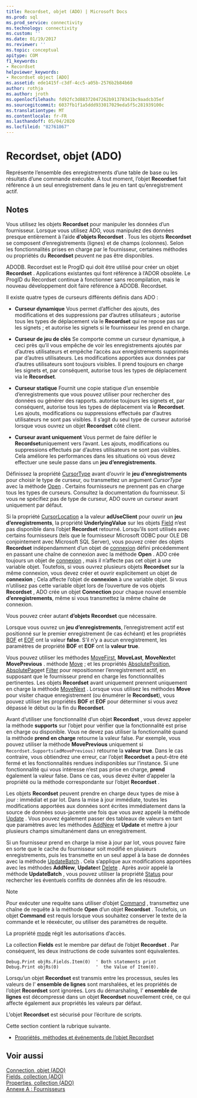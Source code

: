 ```yaml
---
title: Recordset, objet (ADO) | Microsoft Docs
ms.prod: sql
ms.prod_service: connectivity
ms.technology: connectivity
ms.custom: ''
ms.date: 01/19/2017
ms.reviewer: ''
ms.topic: conceptual
apitype: COM
f1_keywords:
- Recordset
helpviewer_keywords:
- Recordset object [ADO]
ms.assetid: ede1415f-c3df-4cc5-a05b-2576b2b84b60
author: rothja
ms.author: jroth
ms.openlocfilehash: fd92fc3d88372047262b91378341bc9aadcb35ef
ms.sourcegitcommit: 6037fb1f1a5ddd933017029eda5f5c281939100c
ms.translationtype: MT
ms.contentlocale: fr-FR
ms.lasthandoff: 05/04/2020
ms.locfileid: "82761867"
---
```

# <a name="recordset-object-ado"></a>Recordset, objet (ADO)
Représente l’ensemble des enregistrements d’une table de base ou les résultats d’une commande exécutée. À tout moment, l’objet **Recordset** fait référence à un seul enregistrement dans le jeu en tant qu’enregistrement actif.  
  
## <a name="remarks"></a>Notes  
 Vous utilisez les objets **Recordset** pour manipuler les données d’un fournisseur. Lorsque vous utilisez ADO, vous manipulez des données presque entièrement à l’aide **d’objets Recordset** . Tous les objets **Recordset** se composent d’enregistrements (lignes) et de champs (colonnes). Selon les fonctionnalités prises en charge par le fournisseur, certaines méthodes ou propriétés du **Recordset** peuvent ne pas être disponibles.  
  
 ADODB. Recordset est le ProgID qui doit être utilisé pour créer un objet **Recordset** . Applications existantes qui font référence à l’ADOR obsolète. Le ProgID du Recordset continue à fonctionner sans recompilation, mais le nouveau développement doit faire référence à ADODB. Recordset.  
  
 Il existe quatre types de curseurs différents définis dans ADO :  
  
-   **Curseur dynamique** Vous permet d’afficher des ajouts, des modifications et des suppressions par d’autres utilisateurs ; autorise tous les types de déplacement via le **Recordset** qui ne repose pas sur les signets ; et autorise les signets si le fournisseur les prend en charge.  
  
-   **Curseur de jeu de clés** Se comporte comme un curseur dynamique, à ceci près qu’il vous empêche de voir les enregistrements ajoutés par d’autres utilisateurs et empêche l’accès aux enregistrements supprimés par d’autres utilisateurs. Les modifications apportées aux données par d’autres utilisateurs sont toujours visibles. Il prend toujours en charge les signets et, par conséquent, autorise tous les types de déplacement via le **Recordset**.  
  
-   **Curseur statique** Fournit une copie statique d’un ensemble d’enregistrements que vous pouvez utiliser pour rechercher des données ou générer des rapports. autorise toujours les signets et, par conséquent, autorise tous les types de déplacement via le **Recordset**. Les ajouts, modifications ou suppressions effectués par d’autres utilisateurs ne sont pas visibles. Il s’agit du seul type de curseur autorisé lorsque vous ouvrez un objet **Recordset** côté client.  
  
-   **Curseur avant uniquement** Vous permet de faire défiler le **Recordset**uniquement vers l’avant. Les ajouts, modifications ou suppressions effectués par d’autres utilisateurs ne sont pas visibles. Cela améliore les performances dans les situations où vous devez effectuer une seule passe dans un **jeu d’enregistrements**.  
  
 Définissez la propriété [CursorType](../../../ado/reference/ado-api/cursortype-property-ado.md) avant d’ouvrir le **jeu d’enregistrements** pour choisir le type de curseur, ou transmettez un argument *CursorType* avec la méthode [Open](../../../ado/reference/ado-api/open-method-ado-recordset.md) . Certains fournisseurs ne prennent pas en charge tous les types de curseurs. Consultez la documentation du fournisseur. Si vous ne spécifiez pas de type de curseur, ADO ouvre un curseur avant uniquement par défaut.  
  
 Si la propriété [CursorLocation](../../../ado/reference/ado-api/cursorlocation-property-ado.md) a la valeur **adUseClient** pour ouvrir un **jeu d’enregistrements**, la propriété **UnderlyingValue** sur les objets [Field](../../../ado/reference/ado-api/field-object.md) n’est pas disponible dans l’objet **Recordset** retourné. Lorsqu’ils sont utilisés avec certains fournisseurs (tels que le fournisseur Microsoft ODBC pour OLE DB conjointement avec Microsoft SQL Server), vous pouvez créer des objets **Recordset** indépendamment d’un objet de [connexion](../../../ado/reference/ado-api/connection-object-ado.md) défini précédemment en passant une chaîne de connexion avec la méthode **Open** . ADO crée toujours un objet de [connexion](../../../ado/reference/ado-api/connection-object-ado.md) , mais il n’affecte pas cet objet à une variable objet. Toutefois, si vous ouvrez plusieurs objets **Recordset** sur la même connexion, vous devez créer et ouvrir explicitement un objet de **connexion** ; Cela affecte l’objet de **connexion** à une variable objet. Si vous n’utilisez pas cette variable objet lors de l’ouverture de vos objets **Recordset** , ADO crée un objet **Connection** pour chaque nouvel ensemble **d’enregistrements**, même si vous transmettez la même chaîne de connexion.  
  
 Vous pouvez créer autant **d’objets Recordset** que nécessaire.  
  
 Lorsque vous ouvrez un **jeu d’enregistrements**, l’enregistrement actif est positionné sur le premier enregistrement (le cas échéant) et les propriétés [BOF](../../../ado/reference/ado-api/bof-eof-properties-ado.md) et [EOF](../../../ado/reference/ado-api/bof-eof-properties-ado.md) ont la valeur **false**. S’il n’y a aucun enregistrement, les paramètres de propriété **BOF** et **EOF** ont la **valeur true**.  
  
 Vous pouvez utiliser les méthodes [MoveFirst](../../../ado/reference/ado-api/movefirst-movelast-movenext-and-moveprevious-methods-ado.md), **MoveLast**, **MoveNext**et **MovePrevious** . méthode [Move](../../../ado/reference/ado-api/move-method-ado.md) ; et les propriétés [AbsolutePosition](../../../ado/reference/ado-api/absoluteposition-property-ado.md), [AbsolutePage](../../../ado/reference/ado-api/absolutepage-property-ado.md)et [Filter](../../../ado/reference/ado-api/filter-property.md) pour repositionner l’enregistrement actif, en supposant que le fournisseur prend en charge les fonctionnalités pertinentes. Les objets **Recordset** avant uniquement prennent uniquement en charge la méthode [MoveNext](../../../ado/reference/ado-api/movefirst-movelast-movenext-and-moveprevious-methods-ado.md) . Lorsque vous utilisez les méthodes **Move** pour visiter chaque enregistrement (ou énumérer le **Recordset**), vous pouvez utiliser les propriétés **BOF** et **EOF** pour déterminer si vous avez dépassé le début ou la fin du **Recordset**.  
  
 Avant d’utiliser une fonctionnalité d’un objet **Recordset** , vous devez appeler la méthode **supports** sur l’objet pour vérifier que la fonctionnalité est prise en charge ou disponible. Vous ne devez pas utiliser la fonctionnalité quand la méthode **prend en charge** retourne la valeur false. Par exemple, vous pouvez utiliser la méthode **MovePrevious** uniquement si `Recordset.Supports(adMovePrevious)` retourne la **valeur true**. Dans le cas contraire, vous obtiendrez une erreur, car l’objet **Recordset** a peut-être été fermé et les fonctionnalités rendues indisponibles sur l’instance. Si une fonctionnalité qui vous intéresse n’est pas prise en charge, **prend** également la valeur false. Dans ce cas, vous devez éviter d’appeler la propriété ou la méthode correspondante sur l’objet **Recordset** .  
  
 Les objets **Recordset** peuvent prendre en charge deux types de mise à jour : immédiat et par lot. Dans la mise à jour immédiate, toutes les modifications apportées aux données sont écrites immédiatement dans la source de données sous-jacente une fois que vous avez appelé la méthode [Update](../../../ado/reference/ado-api/update-method.md) . Vous pouvez également passer des tableaux de valeurs en tant que paramètres avec les méthodes [AddNew](../../../ado/reference/ado-api/addnew-method-ado.md) et **Update** et mettre à jour plusieurs champs simultanément dans un enregistrement.  
  
 Si un fournisseur prend en charge la mise à jour par lot, vous pouvez faire en sorte que le cache du fournisseur soit modifié en plusieurs enregistrements, puis les transmette en un seul appel à la base de données avec la méthode [UpdateBatch](../../../ado/reference/ado-api/updatebatch-method.md) . Cela s’applique aux modifications apportées avec les méthodes **AddNew**, **Update**et [Delete](../../../ado/reference/ado-api/delete-method-ado-recordset.md) . Après avoir appelé la méthode **UpdateBatch** , vous pouvez utiliser la propriété [Status](../../../ado/reference/ado-api/status-property-ado-recordset.md) pour rechercher les éventuels conflits de données afin de les résoudre.  
  
> [!NOTE]
>  Pour exécuter une requête sans utiliser d’objet [Command](../../../ado/reference/ado-api/command-object-ado.md) , transmettez une chaîne de requête à la méthode **Open** d’un objet **Recordset** . Toutefois, un objet **Command** est requis lorsque vous souhaitez conserver le texte de la commande et le réexécuter, ou utiliser des paramètres de requête.  
  
 La propriété [mode](../../../ado/reference/ado-api/mode-property-ado.md) régit les autorisations d’accès.  
  
 La collection **Fields** est le membre par défaut de l’objet **Recordset** . Par conséquent, les deux instructions de code suivantes sont équivalentes.  
  
```  
Debug.Print objRs.Fields.Item(0)  ' Both statements print   
Debug.Print objRs(0)              '  the Value of Item(0).  
```  
  
 Lorsqu’un objet **Recordset** est transmis entre les processus, seules les valeurs de l' **ensemble de lignes** sont marshalées, et les propriétés de l’objet **Recordset** sont ignorées. Lors du démarshaling, l' **ensemble de lignes** est décompressé dans un objet **Recordset** nouvellement créé, ce qui affecte également aux propriétés les valeurs par défaut.  
  
 L’objet **Recordset** est sécurisé pour l’écriture de scripts.  
  
 Cette section contient la rubrique suivante.  
  
-   [Propriétés, méthodes et événements de l’objet Recordset](../../../ado/reference/ado-api/recordset-object-properties-methods-and-events.md)  
  
## <a name="see-also"></a>Voir aussi  
 [Connection, objet (ADO)](../../../ado/reference/ado-api/connection-object-ado.md)   
 [Fields, collection (ADO)](../../../ado/reference/ado-api/fields-collection-ado.md)   
 [Properties, collection (ADO)](../../../ado/reference/ado-api/properties-collection-ado.md)   
 [Annexe A : Fournisseurs](../../../ado/guide/appendixes/appendix-a-providers.md)
